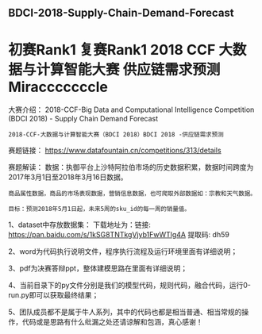 ## BDCI-2018-Supply-Chain-Demand-Forecast
# 初赛Rank1 复赛Rank1 2018 CCF 大数据与计算智能大赛 供应链需求预测 Miracccccccle

大赛介绍：
	2018-CCF-Big Data and Computational Intelligence Competition (BDCI 2018) - Supply Chain Demand Forecast
  
	2018-CCF-大数据与计算智能大赛（BDCI 2018）BDCI 2018 -供应链需求预测
  
赛题链接：
	https://www.datafountain.cn/competitions/313/details
  
赛题解读：
	数据：执御平台上沙特阿拉伯市场的历史数据积累，数据时间跨度为2017年3月1日至2018年3月16日数据。
  
	商品属性数据，商品的市场表现数据，营销信息数据，也可爬取外部数据如：宗教和天气数据。
  
	目标：预测2018年5月1日起，未来5周的sku_id的每一周的销量值。
  


1、dataset中存放数据集：
	下载地址为：链接: https://pan.baidu.com/s/1kSG8TNTkgVjyb1FwWTlg4A 提取码: dh59 
  
2、word为代码执行说明文件，程序执行流程及运行环境里面有详细说明；

3、pdf为决赛答辩ppt，整体建模思路在里面有详细说明；

4、当前目录下的py文件分别是我们的模型代码，规则代码，融合代码，运行0-run.py即可以获取最终结果；

5、团队成员都不是属于牛人系列，其中的代码也都是相当普通、相当常规的操作，代码或是思路有什么纰漏之处还请谅解和包涵，真心感谢！
